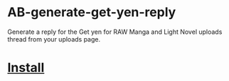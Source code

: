 # AB-generate-get-yen-reply

Generate a reply for the 	Get yen for RAW Manga and Light Novel uploads thread from your uploads page.

# [Install](https://github.com/theothersophie/AB-generate-get-yen-reply/raw/master/AB-generate-get-yen-reply.user.js)
